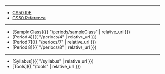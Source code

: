 ***

* [CS50 IDE](https://cs50.io/)
* [CS50 Reference](https://reference.cs50.net/)

***
<!--
* [Status Page](https://cs50.statuspage.io/)
* [Style Guide](https://cs50.readthedocs.io/style/c/)

***
-->
* [Sample Class]({{ "/periods/sampleClass" | relative_url }})
* [Period 4]({{ "/periods/4" | relative_url }})
* [Period 7]({{ "/periods/7" | relative_url }})
* [Period 8]({{ "/periods/8" | relative_url }})


***
<!--
* [**Units**]({{ "/units" | relative_url }})
-->
* [Syllabus]({{ "/syllabus" | relative_url }})
* [Tools]({{ "/tools" | relative_url }})
